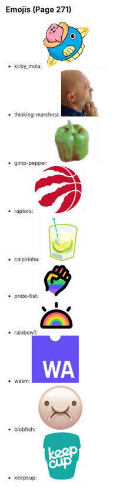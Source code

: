 
## Emojis (Page 271)

* kirby_mola: ![kirby_mola](output/kirby_mola.png)
* thinking-marchesi: ![thinking-marchesi](output/thinking-marchesi.png)
* gimp-pepper: ![gimp-pepper](output/gimp-pepper.png)
* raptors: ![raptors](output/raptors.png)
* caipirinha: ![caipirinha](output/caipirinha.png)
* pride-fist: ![pride-fist](output/pride-fist.png)
* rainbow1: ![rainbow1](output/rainbow1.png)
* wasm: ![wasm](output/wasm.png)
* blobfish: ![blobfish](output/blobfish.png)
* keepcup: ![keepcup](output/keepcup.png)
